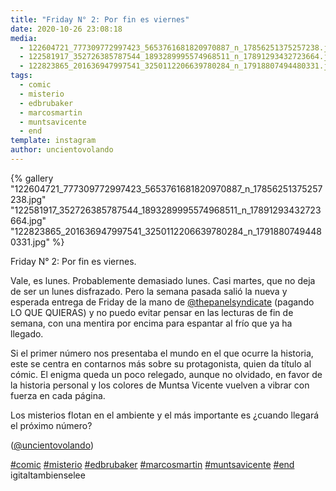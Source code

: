 ```yaml
---
title: "Friday N° 2: Por fin es viernes"
date: 2020-10-26 23:08:18
media: 
  - 122604721_777309772997423_5653761681820970887_n_17856251375257238.jpg
  - 122581917_352726385787544_1893289995574968511_n_17891293432723664.jpg
  - 122823865_201636947997541_3250112206639780284_n_17918807494480331.jpg
tags: 
  - comic
  - misterio
  - edbrubaker
  - marcosmartin
  - muntsavicente
  - end
template: instagram
author: uncientovolando
---
```


{% gallery "122604721_777309772997423_5653761681820970887_n_17856251375257238.jpg" "122581917_352726385787544_1893289995574968511_n_17891293432723664.jpg" "122823865_201636947997541_3250112206639780284_n_17918807494480331.jpg" %}

Friday N° 2: Por fin es viernes.

Vale, es lunes. Probablemente demasiado lunes. Casi martes, que no deja de ser un lunes disfrazado. Pero la semana pasada salió la nueva y esperada entrega de Friday de la mano de [@thepanelsyndicate](https://instagram.com/thepanelsyndicate) (pagando LO QUE QUIERAS) y no puedo evitar pensar en las lecturas de fin de semana, con una mentira por encima para espantar al frío que ya ha llegado.

Si el primer número nos presentaba el mundo en el que ocurre la historia, este se centra en contarnos más sobre su protagonista, quien da título al cómic. El enigma queda un poco relegado, aunque no olvidado, en favor de la historia personal y los colores de Muntsa Vicente vuelven a vibrar con fuerza en cada página.

Los misterios flotan en el ambiente y el más importante es ¿cuando llegará el próximo número?

([@uncientovolando](https://instagram.com/uncientovolando))

[#comic](/etiquetas/comic) [#misterio](/etiquetas/misterio) [#edbrubaker](/etiquetas/edbrubaker) [#marcosmartin](/etiquetas/marcosmartin) [#muntsavicente](/etiquetas/muntsavicente) [#end](/etiquetas/end) igitaltambienselee
